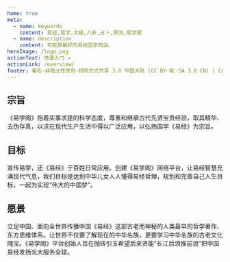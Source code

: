 ```yaml
---
home: true
meta:
  - name: keywords
    content: 易经,易学,太极,八卦,占卜,预测,易学阁
  - name: description
    content: 可能是最好的易经国学网站。
heroImage: /logo.png
actionText: 快速入门 →
actionLink: /overview/
footer: 署名-非商业性使用-相同方式共享 3.0 中国大陆 (CC BY-NC-SA 3.0 CN) | Copyright © 2019-present Zhi Bing
---
```


<div class="features">
  <div class="feature">
    <h2>宗旨</h2>
    <p>《易学阁》抱着实事求是的科学态度，尊重和继承古代先贤宝贵经验，取其精华、去伪存真，以求在现代生产生活中得以广泛应用，以弘扬国学《易经》为宗旨。</p>
  </div>
  <div class="feature">
    <h2>目标</h2>
    <p>宣传易学，还《易经》于百姓日常应用。创建《易学阁》网络平台，让易经智慧充满现代气息，我们目标是达到中华儿女人人懂得易经哲理，规划和完善自己人生目标，一起为实现“伟大的中国梦”。</p>
  </div>
  <div class="feature">
    <h2>愿景</h2>
    <p>立足中国、面向全世界传播中国《易经》这部古老而神秘的人类最早的哲学著作、东方思维体系。让世界不仅要了解现在的中华名族，更要学习中华名族的古老文化隗宝。《易学阁》平台创始人旨在抛砖引玉希望后来贤能“长江后浪推前浪”把中国易经发扬光大服务全球。</p>
  </div>
</div>
